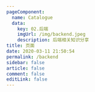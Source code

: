 ```yaml
---
pageComponent: 
  name: Catalogue
  data: 
    key: 02.后端
    imgUrl: /img/backend.jpeg
    description: 后端相关知识分享
title: 页面
date: 2020-03-11 21:50:54
permalink: /backend
sidebar: false
article: false
comment: false
editLink: false
---
```

